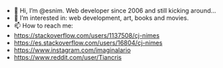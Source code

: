 - 👋 Hi, I’m @esnim. Web developer since 2006 and still kicking around...
- 👀 I’m interested in: web development, art, books and movies.
- 📫 How to reach me:
- https://stackoverflow.com/users/1137508/cj-nimes
- https://es.stackoverflow.com/users/16804/cj-nimes
- https://www.instagram.com/imaginalario
- https://www.reddit.com/user/Tiancris

<!---
esnim/esnim is a ✨ special ✨ repository because its `README.md` (this file) appears on your GitHub profile.
You can click the Preview link to take a look at your changes.
--->
